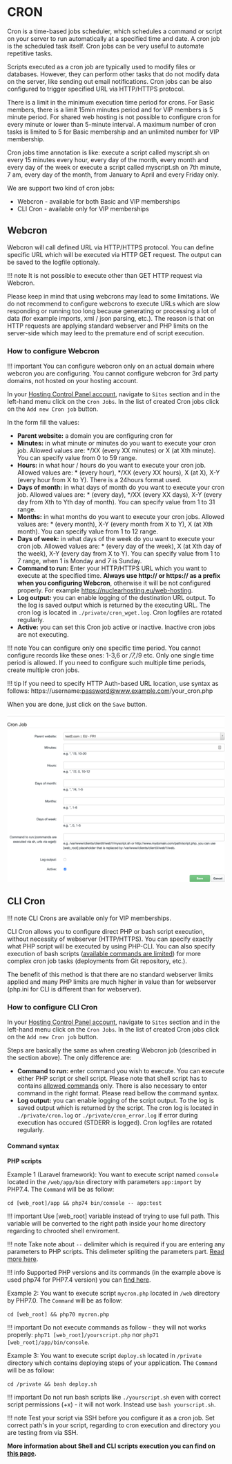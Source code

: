 # CRON

Cron is a time-based jobs scheduler, which schedules a command or script on your server to run automatically at a specified time and date. A cron job is the scheduled task itself. Cron jobs can be very useful to automate repetitive tasks.

Scripts executed as a cron job are typically used to modify files or databases. However, they can perform other tasks that do not modify data on the server, like sending out email notifications. Cron jobs can be also configured to trigger specified URL via HTTP/HTTPS protocol.

There is a limit in the minimum execution time period for crons. For Basic members, there is a limit 15min minutes period and for VIP members is 5 minute period. For shared web hosting is not possible to configure cron for every minute or lower than 5-minute interval. A maximum number of cron tasks is limited to 5 for Basic membership and an unlimited number for VIP membership.

Cron jobs time annotation is like: execute a script called myscript.sh on every 15 minutes every hour, every day of the month, every month and every day of the week or execute a script called myscript.sh on 7th minute, 7 am, every day of the month, from January to April and every Friday only.

We are support two kind of cron jobs:
  - Webcron - available for both Basic and VIP memberships
  - CLI Cron - available only for VIP memberships

## Webcron

Webcron will call defined URL via HTTP/HTTPS protocol. You can define specific URL which will be executed via HTTP GET request. The output can be saved to the logfile optionaly.

!!! note
	It is not possible to execute other than GET HTTP request via Webcron.

Please keep in mind that using webcrons may lead to some limitations. We do not recommend to configure webcrons to execute URLs which are slow responding or running too long because generating or processing a lot of data (for example imports, xml / json parsing, etc.). The reason is that on HTTP requests are applying standard webserver and PHP limits on the server-side which may leed to the premature end of script execution.

### How to configure Webcron

!!! important
	You can configure webcron only on an actual domain where webcron you are configuring. You cannot configure webcron for 3rd party domains, not hosted on your hosting account.

In your [Hosting Control Panel account](https://my.nuclear.hosting), navigate to ```Sites``` section and in the left-hand menu click on the ```Cron Jobs```. In the list of created Cron jobs click on the ```Add new Cron job``` button.

In the form fill the values:

 - **Parent website:** a domain you are configuring cron for
 - **Minutes:** in what minute or minutes do you want to execute your cron job. Allowed values are: */XX (every XX minutes) or X (at Xth minute). You can specify value from 0 to 59 range.
 - **Hours:** in what hour / hours do you want to execute your cron job. Allowed values are: * (every hour), */XX (every XX hours), X (at X), X-Y (every hour from X to Y). There is a 24hours format used.
 - **Days of month:** in what days of month do you want to execute your cron job. Allowed values are: * (every day), */XX (every XX days), X-Y (every day from Xth to Yth day of month). You can specify value from 1 to 31 range.
 - **Months:** in what months do you want to execute your cron jobs. Allowed values are: * (every month), X-Y (every month from X to Y), X (at Xth month). You can specify value from 1 to 12 range.
 - **Days of week:** in what days of the week do you want to execute your cron job. Allowed values are: * (every day of the week), X (at Xth day of the week), X-Y (every day from X to Y). You can specify value from 1 to 7 range, when 1 is Monday and 7 is Sunday.
 - **Command to run:** Enter your HTTP/HTTPS URL which you want to execute at the specified time. **Always use http:// or https:// as a prefix when you configuring Webcron**, otherwise it will be not configured properly. For example https://nuclearhosting.eu/web-hosting.
 - **Log output:** you can enable logging of the destination URL output. To the log is saved output which is returned by the executing URL. The cron log is located in ```./private/cron_wget.log```. Cron logfiles are rotated regularly.
 - **Active:** you can set this Cron job active or inactive. Inactive cron jobs are not executing.

!!! note
	You can configure only one specific time period. You cannot configure records like these ones: 1-3,6 or */7,*/9 etc. Only one single time period is allowed. If you need to configure such multiple time periods, create multiple cron jobs.

!!! tip
	If you need to specify HTTP Auth-based URL location, use syntax as follows: https://username:password@www.example.com/your_cron.php

When you are done, just click on the ```Save``` button.

![Cron Add](img/cron_create.png)

## CLI Cron

!!! note
	CLI Crons are available only for VIP memberships.

CLI Cron allows you to configure direct PHP or bash script execution, without necessity of webserver (HTTP/HTTPS). You can specify exactly what PHP script will be executed by using PHP-CLI. You can also specify execution of bash scripts ([available commands are limited](shell.md)) for more complex cron job tasks (deployments from Git repository, etc.).

The benefit of this method is that there are no standard webserver limits applied and many PHP limits are much higher in value than for webserver (php.ini for CLI is different than for webserver).

### How to configure CLI Cron

In your [Hosting Control Panel account](https://my.nuclear.hosting), navigate to ```Sites``` section and in the left-hand menu click on the ```Cron Jobs```. In the list of created Cron jobs click on the ```Add new Cron job``` button.

Steps are basically the same as when creating Webcron job (described in the section above). The only difference are:

 - **Command to run:** enter command you wish to execute. You can execute either PHP script or shell script. Please note that shell script has to contains [allowed commands](shell.md) only. There is also necessary to enter command in the right format. Please read bellow the command syntax.
 - **Log output:** you can enable logging of the script output. To the log is saved output which is returned by the script. The cron log is located in ```./private/cron.log``` or ```./private/cron_error.log``` if error during execution has occured (STDERR is logged). Cron logfiles are rotated regularly.

#### Command syntax

**PHP scripts**

Example 1 (Laravel framework): You want to execute script named ```console``` located in the ```/web/app/bin``` directory with parameters ```app:import``` by PHP7.4. The ```Command``` will be as follow:

 ```cd [web_root]/app && php74 bin/console -- app:test```

!!! important
	Use [web_root] variable instead of trying to use full path. This variable will be converted to the right path inside your home directory regarding to chrooted shell enviroment.

!!! note
	Take note about ```--``` delimiter which is required if you are entering any parameters to PHP scripts. This delimeter spliting the parameters part. [Read more here](shell.md).

!!! info
	Supported PHP versions and its commands (in the example above is used php74 for PHP7.4 version) you can [find here](shell.md).

Example 2: You want to execute script ```mycron.php``` located in ```/web``` directory by PHP7.0. The ```Command``` will be as follow:

```cd [web_root] && php70 mycron.php```

!!! important
	Do not execute commands as follow - they will not works properly: ```php71 [web_root]/yourscript.php``` nor ```php71 [web_root]/app/bin/console```.

Example 3: You want to execute script ```deploy.sh``` located in ```/private``` directory which contains deploying steps of your application. The ```Command``` will be as follow:

```cd /private && bash deploy.sh```

!!! important
	Do not run bash scripts like ```./yourscript.sh``` even with correct script permissions (+x) - it will not work. Instead use ```bash yourscript.sh```.

!!! note
	Test your script via SSH before you configure it as a cron job. Set correct path's in your script, regarding to cron execution and directory you are testing from via SSH.

**More information about Shell and CLI scripts execution you can find on [this page](shell.md).**
